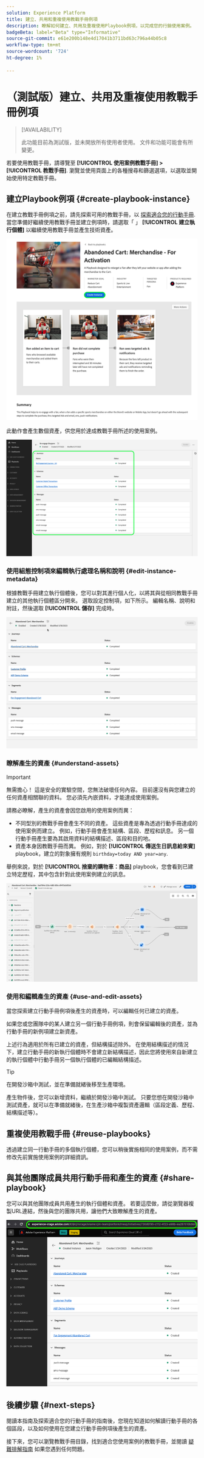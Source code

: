```yaml
---
solution: Experience Platform
title: 建立、共用和重複使用教戰手冊例項
description: 瞭解如何建立、共用及重複使用Playbook例項，以完成您的行銷使用案例。
badgeBeta: label="Beta" type="Informative"
source-git-commit: e61e200b148e4d17041b3711bd63c796a44b05c8
workflow-type: tm+mt
source-wordcount: '724'
ht-degree: 1%

---
```



# （測試版）建立、共用及重複使用教戰手冊例項

>[!AVAILABILITY]
>
>此功能目前為測試版，並未開放所有使用者使用。 文件和功能可能會有所變更。

若要使用教戰手冊，請導覽至 **[!UICONTROL 使用案例教戰手冊] > [!UICONTROL 教戰手冊]**. 瀏覽並使用頁面上的各種搜尋和篩選選項，以選取並開始使用特定教戰手冊。

## 建立Playbook例項 {#create-playbook-instance}

在建立教戰手冊例項之前，請先探索可用的教戰手冊，以 [探索適合您的行動手冊](/help/use-case-playbooks/playbooks/discover.md). 當您準備好繼續使用教戰手冊並建立例項時，請選取「 」 **[!UICONTROL 建立執行個體]** 以繼續使用教戰手冊並產生技術資產。

![建立教戰手冊的執行個體。](/help/use-case-playbooks/assets/playbooks/ui-guide/create-playbook-instance.png)

此動作會產生數個資產，供您用於達成教戰手冊所述的使用案例。

![啟用後所產生資產的Playbook檢視。](/help/use-case-playbooks/assets/playbooks/ui-guide/play-view.png)

### 使用組態控制項來編輯執行處理名稱和說明 {#edit-instance-metadata}

根據教戰手冊建立執行個體後，您可以對其進行個人化，以將其與從相同教戰手冊建立的其他執行個體區分開來。 選取設定控制項，如下所示。 編輯名稱、說明和附註，然後選取 **[!UICONTROL 儲存]** 完成時。

![編輯執行個體的名稱和描述。](/help/use-case-playbooks/assets/playbooks/ui-guide/playbook-settings.gif)

### 瞭解產生的資產 {#understand-assets}

>[!IMPORTANT]
>
>無需擔心！ 這是安全的實驗空間，您無法破壞任何內容。 目前還沒有與您建立的任何資產相關聯的資料。 您必須先內嵌資料，才能達成使用案例。

請務必瞭解，產生的資產會因您啟用的使用案例而異：

* 不同型別的教戰手冊會產生不同的資產。 這些資產是專為透過行動手冊達成的使用案例而建立。 例如，行動手冊會產生結構、區段、歷程和訊息。 另一個行動手冊產生要為其啟用資料的結構描述、區段和目的地。
* 資產本身因教戰手冊而異。 例如，對於 **[!UICONTROL 傳送生日訊息給來賓]** playbook，建立的對象擁有規則 `birthday=today AND year=any`.

舉例來說，對於 **[!UICONTROL 捨棄的購物車：商品]** playbook，您會看到已建立特定歷程，其中包含針對此使用案例建立的訊息。

![從使用案例劇本建立的歷程。](/help/use-case-playbooks/assets/playbooks/ui-guide/journey-preview.png)

### 使用和編輯產生的資產 {#use-and-edit-assets}

當您探索建立行動手冊例項後產生的資產時，可以編輯任何已建立的資產。

如果您或您團隊中的某人建立另一個行動手冊例項，則會保留編輯後的資產，並為行動手冊的新例項建立新資產。

上述行為適用於所有已建立的資產，但結構描述除外。 在使用結構描述的情況下，建立行動手冊的新執行個體時不會建立新結構描述，因此您將使用來自新建立的執行個體中行動手冊另一個執行個體的已編輯結構描述。

>[!TIP]
>
>在開發沙箱中測試，並在準備就緒後移至生產環境。
>
>產生物件後，您可以新增資料，繼續於開發沙箱中測試。 只要您想在開發沙箱中測試資產，就可以在準備就緒後，在生產沙箱中複製資產邏輯（區段定義、歷程、結構描述等）。

## 重複使用教戰手冊 {#reuse-playbooks}

透過建立同一行動手冊的多個執行個體，您可以稍後實施相同的使用案例，而不需修改先前實施使用案例的詳細資訊。

## 與其他團隊成員共用行動手冊和產生的資產 {#share-playbook}

您可以與其他團隊成員共用產生的執行個體和資產。 若要這麼做，請從瀏覽器複製URL連結，然後與您的團隊共用，讓他們大致瞭解產生的資產。

![使用案例行動手冊檢視中醒目提示的URL。](/help/use-case-playbooks/assets/playbooks/ui-guide/playbook-url.png)

## 後續步驟 {#next-steps}

閱讀本指南及探索適合您的行動手冊的指南後，您現在知道如何解讀行動手冊的各個區段，以及如何使用在您建立行動手冊例項後產生的資產。

接下來，您可以瀏覽教戰手冊目錄，找到適合您使用案例的教戰手冊，並閱讀 [疑難排解指南](/help/use-case-playbooks/playbooks/troubleshooting.md) 如果您遇到任何問題。